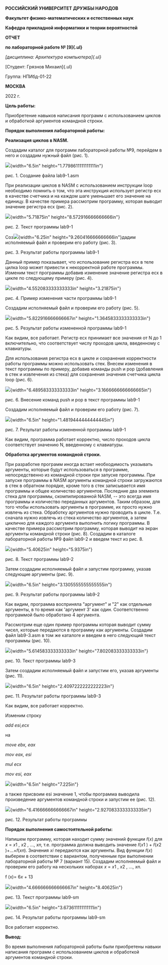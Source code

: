 **РОССИЙСКИЙ УНИВЕРСИТЕТ ДРУЖБЫ НАРОДОВ**

**Факультет физико-математических и естественных наук**

**Кафедра прикладной информатики и теории вероятностей**

**ОТЧЕТ**

**по лабораторной работе № [9]{.ul}**

*[дисциплина: Архитектура компьютера]{.ul}*

[Студент: Грязнов Михаил]{.ul}

Группа: НПИбд-01-22

**МОСКВА**

2022 г.

**Цель работы:**

Приобретение навыков написания программ с использованием циклов и
обработкой аргументов командной строки.

**Порядок выполнения лабораторной работы:**

**Реализация циклов в NASM.**

Создадим каталог для программ лабораторной работы №9, перейдем в него и
создадим нужный файл (рис. 1).

![](media/image1.png){width="6.5in"
height="1.7798611111111111in"}

рис. 1. Создание файла lab9-1.asm

При реализации циклов в NASM с использованием инструкции loop необходимо
помнить о том, что эта инструкция использует регистр ecx в качестве
счетчика и на каждом шаге уменьшает его значение на единицу. В качестве
примера рассмотрим программу, которая выводит значение регистра ecx
(рис. 2).

![](media/image2.png){width="5.71875in"
height="8.572916666666666in"}

рис. 2. Текст программы lab9-1

Соз![](media/image3.png){width="6.25in"
height="9.260416666666666in"}дадим исполняемый файл и проверим его
работу (рис. 3).

рис. 3. Результат работы программы lab9-1

Данный пример показывает, что использование регистра ecx в теле цилка
loop может привести к некорректной работе программы. Изменим текст
программы добавив изменение значение регистра ecx в цикле по следующему
примеру (рис. 4).

![](media/image4.png){width="4.552083333333333in"
height="3.21875in"}

рис. 4. Пример изменения части программы lab9-1

Создадим исполняемый файл и проверим его работу (рис. 5).

![](media/image5.png){width="5.822916666666667in"
height="1.3645833333333333in"}

рис. 5. Результат работы измененной программы lab9-1

Как видим, все работает. Регистр ecx принимает все значения от N до 1
включительно, что соответствует числу проходов цикла, введенному с
клавиатуры.

Для использования регистра ecx в цикле и сохранения корректности работы
программы можно использовать стек. Внесем изменения в текст программы по
примеру, добавив команды push и pop (добавления в стек и извлечения из
стека) для сохранения значения счетчика цикла loop (рис. 6).

![](media/image6.png){width="6.489583333333333in"
height="3.1666666666666665in"}

рис. 6. Внесение команд push и pop в текст программы lab9-1

Создадим исполняемый файл и проверим его работу (рис. 7).

![](media/image7.png){width="6.5in"
height="1.4819444444444445in"}

рис. 7. Результат работы измененной программы lab9-1

Как видим, программа работает корректно, число проходов цикла
соответствует значению N, введенному с клавиатуры.

**Обработка аргументов командной строки.**

При разработке программ иногда встает необходимость указывать аргументы,
которые будут использоваться в программе, непосредственно из командной
строки при запуске программы. При запуске программы в NASM аргументы
командной строки загружаются в стек в обратном порядке, кроме того в
стек записывается имя программы и общее количество аргументов. Последние
два элемента стека для программы, скомпилированной NASM, -- это всегда
имя программы и количество переданных аргументов. Таким образом, для
того чтобы использовать аргументы в программе, их просто нужно извлечь
из стека. Обработку аргументов нужно проводить в цикле. Т.е. сначала
нужно извлечь из стека количество аргументов, а затем циклично для
каждого аргумента выполнить логику программы. В качестве примера
рассмотрим программу, которая выводит на экран аргументы командной
строки (рис. 8). Создадим в каталоге лабораторной работы №9 файл lab9-2
и введем текст из рис. 8.

![](media/image8.png){width="5.40625in"
height="5.9375in"}

рис. 8. Текст программы lab9-2

Затем создадим исполняемый файл и запустим программу, указав следующие
аргументы (рис. 9).

![](media/image9.png){width="6.5in"
height="3.1305555555555555in"}

рис. 9. Результат работы программы lab9-2

Как видим, программа восприняла "аргумент" и "2" как отдельные
аргументы, в то время как 'аргумент 3' как один. Соответственно
программой было обработано 4 аргумента.

Рассмотрим еще один пример программы которая выводит сумму чисел,
которые передаются в программу как аргументы. Создадим файл lab9-3.asm в
том же каталоге и введем в него следующий текст программы (рис. 10).

![](media/image10.png){width="5.614583333333333in"
height="7.802083333333333in"}

рис. 10. Текст программы lab9-3

Затем создадим исполняемый файл и запустим его, указав аргументы (рис.
11).

![](media/image11.png){width="6.5in"
height="2.4097222222222223in"}

рис. 11. Результат работы программы lab9-3

Как видим, все работает корректно.

Изменим строку

*add esi,ecx*

на

*move ebx, eax*

*mov eax, esi*

*mul ecx*

*mov esi, eax*

![](media/image12.png){width="6.5in"
height="7.225in"}

а также присвоим esi значение 1, чтобы программа выводила произведение
аргументов командной строки и запустим ее (рис. 12).

![](media/image13.png){width="6.416666666666667in"
height="2.9270833333333335in"}

рис. 12. Результат работы программы

**Порядок выполнения самостоятельной работы:**

Напишем программу, которая находит сумму значений функции 𝑓(𝑥) для 𝑥 =
𝑥1 , 𝑥2 , \..., 𝑥𝑛, т.е. программа должна выводить значение 𝑓(𝑥1 ) +
𝑓(𝑥2 )+\...+𝑓(𝑥𝑛). Значения 𝑥𝑖 передаются как аргументы. Вид функции
𝑓(𝑥) выберем в соответствии с вариантом, полученным при выполнении
лабораторной работы № 7 (вариант 15). Создадим исполняемый файл и
проверим его работу на нескольких наборах 𝑥 = 𝑥1 , 𝑥2 , \..., 𝑥𝑛.

f (x)= 6𝑥 + 13

![](media/image14.png){width="4.666666666666667in"
height="8.40625in"}

рис. 13. Текст программы lab9-sm

![](media/image15.png){width="6.5in"
height="3.673611111111111in"}

рис. 14. Результат работы программы lab9-sm

Все работает корректно.

**Вывод:**

Во время выполнения лабораторной работы были приобретены навыки
написания программ с использованием циклов и обработкой аргументов
командной строки.
